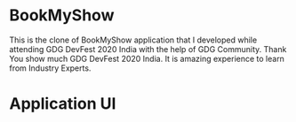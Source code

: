 # BookMyShow

 This is the clone of BookMyShow application that I developed while attending GDG DevFest 2020 India with the help of GDG Community.
 Thank You show much GDG DevFest 2020 India. It is amazing experience to learn from Industry Experts.
 
# Application UI


